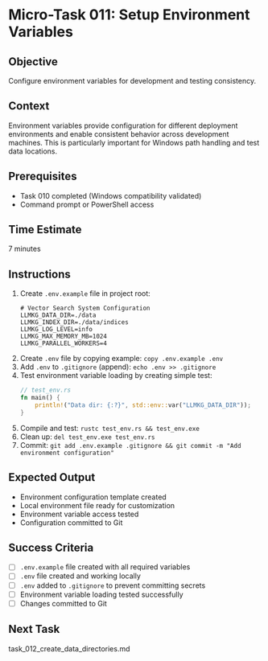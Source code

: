# Micro-Task 011: Setup Environment Variables

## Objective
Configure environment variables for development and testing consistency.

## Context
Environment variables provide configuration for different deployment environments and enable consistent behavior across development machines. This is particularly important for Windows path handling and test data locations.

## Prerequisites
- Task 010 completed (Windows compatibility validated)
- Command prompt or PowerShell access

## Time Estimate
7 minutes

## Instructions
1. Create `.env.example` file in project root:
   ```
   # Vector Search System Configuration
   LLMKG_DATA_DIR=./data
   LLMKG_INDEX_DIR=./data/indices
   LLMKG_LOG_LEVEL=info
   LLMKG_MAX_MEMORY_MB=1024
   LLMKG_PARALLEL_WORKERS=4
   ```
2. Create `.env` file by copying example: `copy .env.example .env`
3. Add `.env` to `.gitignore` (append): `echo .env >> .gitignore`
4. Test environment variable loading by creating simple test:
   ```rust
   // test_env.rs
   fn main() {
       println!("Data dir: {:?}", std::env::var("LLMKG_DATA_DIR"));
   }
   ```
5. Compile and test: `rustc test_env.rs && test_env.exe`
6. Clean up: `del test_env.exe test_env.rs`
7. Commit: `git add .env.example .gitignore && git commit -m "Add environment configuration"`

## Expected Output
- Environment configuration template created
- Local environment file ready for customization
- Environment variable access tested
- Configuration committed to Git

## Success Criteria
- [ ] `.env.example` file created with all required variables
- [ ] `.env` file created and working locally
- [ ] `.env` added to `.gitignore` to prevent committing secrets
- [ ] Environment variable loading tested successfully
- [ ] Changes committed to Git

## Next Task
task_012_create_data_directories.md